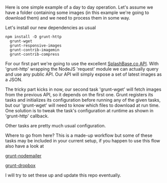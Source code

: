 Here is one simple example of a day to day operation.
Let's assume we have a folder containing some images (in this example we're going to download them) and we need to process them in some way.

Let's install our new dependencies as usual
```
npm install -D grunt-http
  grunt-wget
  grunt-responsive-images
  grunt-contrib-imagemin
  grunt-contrib-compress
```

For our first part we're going to use the excellent [SplashBase.co API](http://www.splashbase.co/api).
With 'grunt-http' wrapping the NodeJS 'request' module we can actually query and use any public API.
Our API will simply expose a set of latest images as a JSON.

The tricky part kicks in now, our second task 'grunt-wget' will fetch images from the previous API, so it depends on the first one.
Grunt registers its tasks and initializes its configuration before running any of the given tasks, but our 'grunt-wget' will need to know which files to download at run time.
One solution is to tweak the task's configuration at runtime as shown in 'grunt-http' callback.

Other tasks are pretty much usual configuration.

Where to go from here?
This is a made-up workflow but some of these tasks may be included in your current setup, if you happen to use this flow also have a look at

[grunt-nodemailer](https://github.com/dwightjack/grunt-nodemailer)

[grunt-dropbox](https://github.com/kbremner/grunt-dropbox)

I will try to set these up and update this repo eventually.
